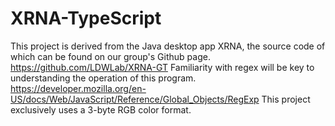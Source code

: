 # XRNA-TypeScript
This project is derived from the Java desktop app XRNA, the source code of which can be found on our group's Github page.
    https://github.com/LDWLab/XRNA-GT
Familiarity with regex will be key to understanding the operation of this program.
    https://developer.mozilla.org/en-US/docs/Web/JavaScript/Reference/Global_Objects/RegExp
This project exclusively uses a 3-byte RGB color format.